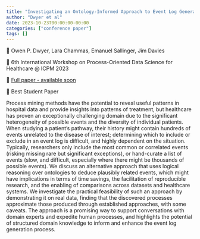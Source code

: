 ```yaml
---
title: "Investigating an Ontology-Informed Approach to Event Log Generation in Healthcare"
author: "Dwyer et al"
date: 2023-10-23T00:00:00-00:00
categories: ["conference paper"]
tags: []
---
```



👥 Owen P. Dwyer, Lara Chammas, Emanuel Sallinger, Jim Davies

📕 6th International Workshop on Process-Oriented Data Science for Healthcare @ ICPM 2023

📄 [Full paper - available soon]()

🏅 Best Student Paper

Process mining methods have the potential to reveal useful patterns in hospital data and provide insights into patterns of treatment, but healthcare has proven an exceptionally challenging domain due to the significant heterogeneity of possible events and the diversity of individual patients. When studying a patient’s pathway, their history might contain hundreds of events unrelated to the disease of interest; determining which to include or exclude in an event log is difficult, and highly dependent on the situation. Typically, researchers only include the most common or correlated events (risking missing rare but significant exceptions), or hand-curate a list of events (slow, and difficult, especially where there might be thousands of possible events). We discuss an alternative approach that uses logical reasoning over ontologies to deduce plausibly related events, which might have implications in terms of time savings, the facilitation of reproducible research, and the enabling of comparisons across datasets and healthcare systems. We investigate the practical feasibility of such an approach by demonstrating it on real data, finding that the discovered processes approximate those produced through established approaches, with some caveats. The approach is a promising way to support conversations with domain experts and expedite human processes, and highlights the potential of structured domain knowledge to inform and enhance the event log generation process. 




